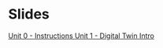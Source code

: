 # Slides


[Unit 0 - Instructions ](/slides/SE-Internship-00-Introduction-en.pdf)
[Unit 1 - Digital Twin Intro ](/slides/SE-Internship-01-Digital-Twin.pdf)
